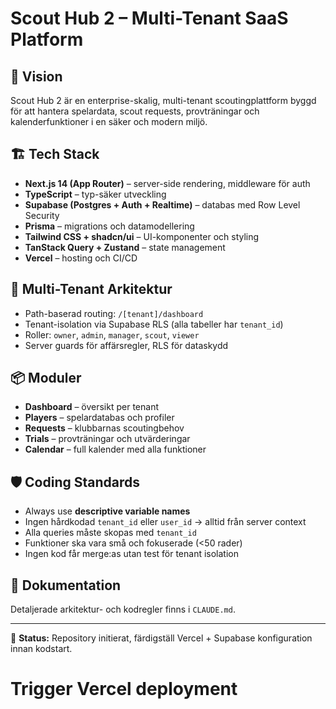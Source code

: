 # Scout Hub 2 – Multi-Tenant SaaS Platform

## 🚀 Vision
Scout Hub 2 är en enterprise-skalig, multi-tenant scoutingplattform byggd för att hantera spelardata, scout requests, provträningar och kalenderfunktioner i en säker och modern miljö.

## 🏗️ Tech Stack
- **Next.js 14 (App Router)** – server-side rendering, middleware för auth
- **TypeScript** – typ-säker utveckling
- **Supabase (Postgres + Auth + Realtime)** – databas med Row Level Security
- **Prisma** – migrations och datamodellering
- **Tailwind CSS + shadcn/ui** – UI-komponenter och styling
- **TanStack Query + Zustand** – state management
- **Vercel** – hosting och CI/CD

## 🔐 Multi-Tenant Arkitektur
- Path-baserad routing: `/[tenant]/dashboard`
- Tenant-isolation via Supabase RLS (alla tabeller har `tenant_id`)
- Roller: `owner`, `admin`, `manager`, `scout`, `viewer`
- Server guards för affärsregler, RLS för dataskydd

## 📦 Moduler
- **Dashboard** – översikt per tenant
- **Players** – spelardatabas och profiler
- **Requests** – klubbarnas scoutingbehov
- **Trials** – provträningar och utvärderingar
- **Calendar** – full kalender med alla funktioner

## 🛡️ Coding Standards
- Always use **descriptive variable names**
- Ingen hårdkodad `tenant_id` eller `user_id` → alltid från server context
- Alla queries måste skopas med `tenant_id`
- Funktioner ska vara små och fokuserade (<50 rader)
- Ingen kod får merge:as utan test för tenant isolation

## 📄 Dokumentation
Detaljerade arkitektur- och kodregler finns i `CLAUDE.md`.

---

🔧 **Status:** Repository initierat, färdigställ Vercel + Supabase konfiguration innan kodstart.
# Trigger Vercel deployment
